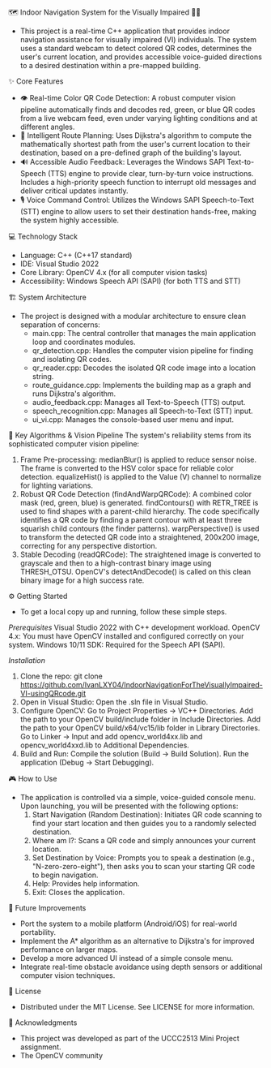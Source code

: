 🗺️ Indoor Navigation System for the Visually Impaired 🧑‍🦯
- This project is a real-time C++ application that provides indoor navigation assistance for visually impaired (VI) individuals. The system uses a standard webcam to detect colored QR codes, determines the user's current location, and provides accessible voice-guided directions to a desired destination within a pre-mapped building.

✨ Core Features
- 👁️ Real-time Color QR Code Detection: A robust computer vision pipeline automatically finds and decodes red, green, or blue QR codes from a live webcam feed, even under varying lighting conditions and at different angles.
- 🧠 Intelligent Route Planning: Uses Dijkstra's algorithm to compute the mathematically shortest path from the user's current location to their destination, based on a pre-defined graph of the building's layout.
- 🔊 Accessible Audio Feedback: Leverages the Windows SAPI Text-to-Speech (TTS) engine to provide clear, turn-by-turn voice instructions. Includes a high-priority speech function to interrupt old messages and deliver critical updates instantly.
- 🎙️ Voice Command Control: Utilizes the Windows SAPI Speech-to-Text (STT) engine to allow users to set their destination hands-free, making the system highly accessible.

💻 Technology Stack
- Language: C++ (C++17 standard)
- IDE: Visual Studio 2022
- Core Library: OpenCV 4.x (for all computer vision tasks)
- Accessibility: Windows Speech API (SAPI) (for both TTS and STT)

🏗️ System Architecture
- The project is designed with a modular architecture to ensure clean separation of concerns:
  - main.cpp: The central controller that manages the main application loop and coordinates modules.
  - qr_detection.cpp: Handles the computer vision pipeline for finding and isolating QR codes.
  - qr_reader.cpp: Decodes the isolated QR code image into a location string.
  - route_guidance.cpp: Implements the building map as a graph and runs Dijkstra's algorithm.
  - audio_feedback.cpp: Manages all Text-to-Speech (TTS) output.
  - speech_recognition.cpp: Manages all Speech-to-Text (STT) input.
  - ui_vi.cpp: Manages the console-based user menu and input.

🤖 Key Algorithms & Vision Pipeline
The system's reliability stems from its sophisticated computer vision pipeline:
1. Frame Pre-processing:
  medianBlur() is applied to reduce sensor noise.
  The frame is converted to the HSV color space for reliable color detection.
  equalizeHist() is applied to the Value (V) channel to normalize for lighting variations.
2. Robust QR Code Detection (findAndWarpQRCode):
  A combined color mask (red, green, blue) is generated.
  findContours() with RETR_TREE is used to find shapes with a parent-child hierarchy.
  The code specifically identifies a QR code by finding a parent contour with at least three squarish child contours (the finder patterns).
  warpPerspective() is used to transform the detected QR code into a straightened, 200x200 image, correcting for any perspective distortion.
3. Stable Decoding (readQRCode):
  The straightened image is converted to grayscale and then to a high-contrast binary image using THRESH_OTSU.
  OpenCV's detectAndDecode() is called on this clean binary image for a high success rate.

⚙️ Getting Started
- To get a local copy up and running, follow these simple steps.

*Prerequisites*
  Visual Studio 2022 with C++ development workload.
  OpenCV 4.x: You must have OpenCV installed and configured correctly on your system.
  Windows 10/11 SDK: Required for the Speech API (SAPI).

*Installation*
1. Clone the repo:
  git clone https://github.com/IvanLXY04/IndoorNavigationForTheVisuallyImpaired-VI-usingQRcode.git
2. Open in Visual Studio:
  Open the .sln file in Visual Studio.
3. Configure OpenCV:
  Go to Project Properties -> VC++ Directories.
  Add the path to your OpenCV build/include folder in Include Directories.
  Add the path to your OpenCV build/x64/vc15/lib folder in Library Directories.
  Go to Linker -> Input and add opencv_world4xx.lib and opencv_world4xxd.lib to Additional Dependencies.
4. Build and Run:
  Compile the solution (Build -> Build Solution).
  Run the application (Debug -> Start Debugging).

🎮 How to Use
- The application is controlled via a simple, voice-guided console menu. Upon launching, you will be presented with the following options:
  1. Start Navigation (Random Destination): Initiates QR code scanning to find your start location and then guides you to a randomly selected destination.
  2. Where am I?: Scans a QR code and simply announces your current location.
  3. Set Destination by Voice: Prompts you to speak a destination (e.g., "N-zero-zero-eight"), then asks you to scan your starting QR code to begin navigation.
  4. Help: Provides help information.
  5. Exit: Closes the application.

🚀 Future Improvements
- Port the system to a mobile platform (Android/iOS) for real-world portability.
- Implement the A* algorithm as an alternative to Dijkstra's for improved performance on larger maps.
- Develop a more advanced UI instead of a simple console menu.
- Integrate real-time obstacle avoidance using depth sensors or additional computer vision techniques.

📜 License
- Distributed under the MIT License. See LICENSE for more information.

🙏 Acknowledgments
- This project was developed as part of the UCCC2513 Mini Project assignment.
- The OpenCV community
